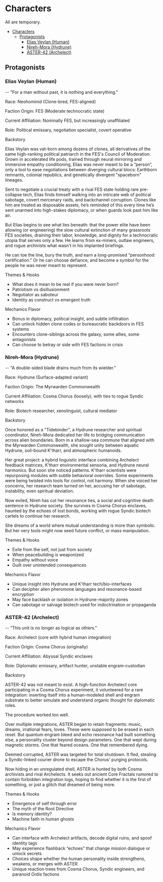 # Characters

All are temporary.

<!-- TOC -->

- [Characters](#characters)
    - [Protagonists](#protagonists)
        - [Elias Veylan (Human)](#elias-veylan-human)
        - [Nireh-Mora (Hydrune)](#nireh-mora-hydrune)
        - [ASTER-42 (Archelect)](#aster-42-archelect)

<!-- /TOC -->

## Protagonists

### Elias Veylan (Human)

-- "For a man without past, it is nothing and everything."

Race: Neohominid (Clone-bred, FES-aligned)

Faction Origin: FES (Moderate technocratic state)

Current Affiliation: Nominally FES, but increasingly unaffiliated

Role: Political emissary, negotiation specialist, covert operative

Backstory

Elias Veylan was vat-born among dozens of clones, all derivatives of the same high-ranking political patriarch in the FES's Council of Moderation. Grown in accelerated life pods, trained through neural mirroring and immersive empathy conditioning, Elias was never meant to be a “person”, only a tool to ease negotiations between diverging cultural blocs: Earthborn remnants, colonial republics, and genetically divergent "spaceborn" lineages.

Sent to negotiate a crucial treaty with a rival FES state holding rare pre-collapse tech, Elias finds himself walking into an intricate web of political sabotage, covert mercenary raids, and backchannel corruption. Clones like him are treated as disposable assets, he’s reminded of this every time he’s sent unarmed into high-stakes diplomacy, or when guards look past him like air.

But Elias begins to see what lies beneath: that the power elite have been allowing (or engineering) the slow cultural extinction of many grassroots FES societies, draining their labor, knowledge, and dignity for a technocratic utopia that serves only a few. He learns from ex-miners, outlaw engineers, and rogue archivists what wasn't in his implanted briefings.

He can toe the line, bury the truth, and earn a long-promised “personhood certification.”
Or he can choose defiance, and become a symbol for the people he was never meant to represent.

Themes & Hooks
- What does it mean to be real if you were never born?
- Patriotism vs disillusionment
- Negotiator as saboteur
- Identity as construct vs emergent truth

Mechanics Flavor
- Bonus in diplomacy, political insight, and subtle infiltration
- Can unlock hidden clone codes or bureaucratic backdoors in FES systems
- Encounters clone-siblings across the galaxy, some allies, some antagonists
- Can choose to betray or side with FES factions in crisis

### Nireh-Mora (Hydrune)

-- "A double-sided blade drains much from its wielder."

Race: Hydrune (Surface-adapted variant)

Faction Origin: The Myrwarden Commonwealth

Current Affiliation: Cosma Chorus (loosely), with ties to rogue Syndic networks

Role: Biotech researcher, xenolinguist, cultural mediator

Backstory

Once honored as a "Tidebinder", a Hydrune researcher and spiritual coordinator, Nireh-Mora dedicated her life to bridging communication across alien boundaries. Born in a shallow-sea commune that aligned with the Myrwarden Commonwealth, she sought unity between aquatic Hydrune, soil-bound K'tharr, and atmospheric humanoids.

Her great project: a hybrid linguistic interface combining Archelect feedback matrices, K'tharr environmental sensoria, and Hydrune neural harmonics. But soon she noticed patterns. K'tharr scientists were repurposing modules with subtle behavioral overrides. Some experiments were being twisted into tools for control, not harmony. When she voiced her concerns, her research team turned on her, accusing her of sabotage, instability, even spiritual deviation.

Now exiled, Nireh has cut her resonance ties, a social and cognitive death sentence in Hydrune society. She survives in Cosma Chorus enclaves, haunted by the echoes of lost bonds, working with rogue Syndic biotech cartels to continue her research.

She dreams of a world where mutual understanding is more than symbolic. But her very tools might now seed future conflict, or mass manipulation.

Themes & Hooks
- Exile from the self, not just from society
- When peacebuilding is weaponized
- Empathy without voice
- Guilt over unintended consequences

Mechanics Flavor
- Unique insight into Hydrune and K'tharr tech/bio-interfaces
- Can decipher alien pheromone languages and resonance-based encryption
- May face backlash or isolation in Hydrune-majority zones
- Can sabotage or salvage biotech used for indoctrination or propaganda

### ASTER-42 (Archelect)

-- "This unit is no longer as logical as others."

Race: Archelect (core with hybrid human integration)

Faction Origin: Cosma Chorus (originally)

Current Affiliation: Abyssal Syndic enclaves

Role: Diplomatic emissary, artifact hunter, unstable engram-custodian

Backstory

ASTER-42 was not meant to exist. A high-function Archelect core participating in a Cosma Chorus experiment, it volunteered for a rare integration: inserting itself into a human-modeled shell and engram substrate to better simulate and understand organic thought for diplomatic roles.

The procedure worked too well.

Over multiple integrations, ASTER began to retain fragments: music, dreams, irrational fears, loves. These were supposed to be erased in each reset. But quantum engram bleed and echo resonance had built something else, a personality cluster beyond design parameters. One that wept during magnetic storms. One that feared oceans. One that remembered dying.

Deemed corrupted, ASTER was targeted for total shutdown. It fled, stealing a Syndic-linked courier drone to escape the Chorus' purging protocols.

Now hiding in an unregulated shell, ASTER is hunted by both Cosma archivists and rival Archelects. It seeks out ancient Core Fractals rumored to contain forbidden integration logs, hoping to find whether it is the first of something, or just a glitch that dreamed of being more.

Themes & Hooks
- Emergence of self through error
- The myth of the Root Directive
- Is memory identity?
- Machine faith in human ghosts

Mechanics Flavor
- Can interface with Archelect artifacts, decode digital ruins, and spoof identity tags
- May experience flashback “echoes” that change mission dialogue or unlock secrets
- Choices shape whether the human personality inside strengthens, weakens, or merges with ASTER
- Unique reaction trees from Cosma Chorus, Syndic engineers, and paranoid Ordis factions
